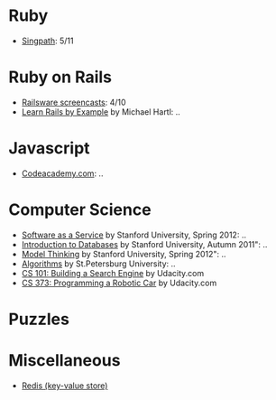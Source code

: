 # Ruby  
* [Singpath](http://www.singpath.com): 5/11


# Ruby on Rails  
* [Railsware screencasts](http://railsware.com/study): 4/10
* [Learn Rails by Example](http://ruby.railstutorial.org/ruby-on-rails-tutorial-book) by Michael Hartl: ..

# Javascript  
* [Codeacademy.com](http://www.codecademy.com/): ..


# Computer Science  
* [Software as a Service](http://www.saas-class.org/) by Stanford University, Spring 2012: ..
* [Introduction to Databases](http://www.db-class.org/) by Stanford University, Autumn 2011": ..
* [Model Thinking](http://www.modelthinker-class.org/) by Stanford University, Spring 2012": ..
* [Algorithms](http://www.lektorium.tv/course/?id=22823) by St.Petersburg University: ..
* [CS 101: Building a Search Engine](http://www.udacity.com/overview/Course/cs101) by Udacity.com
* [CS 373: Programming a Robotic Car](http://www.udacity.com/overview/Course/cs373) by Udacity.com

# Puzzles  
# Miscellaneous  
* [Redis (key-value store)](http://redis.io/)  
